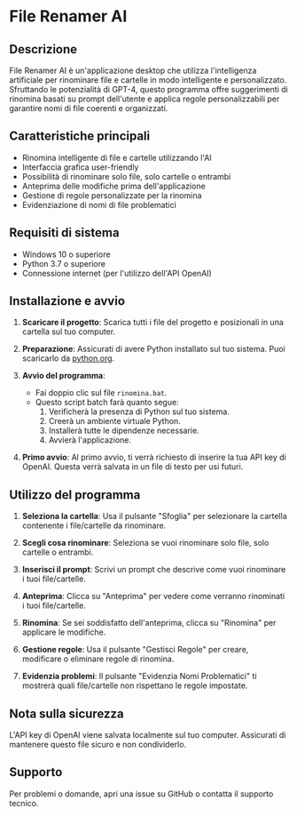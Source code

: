 # File Renamer AI

## Descrizione
File Renamer AI è un'applicazione desktop che utilizza l'intelligenza artificiale per rinominare file e cartelle in modo intelligente e personalizzato. Sfruttando le potenzialità di GPT-4, questo programma offre suggerimenti di rinomina basati su prompt dell'utente e applica regole personalizzabili per garantire nomi di file coerenti e organizzati.

## Caratteristiche principali
- Rinomina intelligente di file e cartelle utilizzando l'AI
- Interfaccia grafica user-friendly
- Possibilità di rinominare solo file, solo cartelle o entrambi
- Anteprima delle modifiche prima dell'applicazione
- Gestione di regole personalizzate per la rinomina
- Evidenziazione di nomi di file problematici

## Requisiti di sistema
- Windows 10 o superiore
- Python 3.7 o superiore
- Connessione internet (per l'utilizzo dell'API OpenAI)

## Installazione e avvio

1. **Scaricare il progetto**:
   Scarica tutti i file del progetto e posizionali in una cartella sul tuo computer.

2. **Preparazione**:
   Assicurati di avere Python installato sul tuo sistema. Puoi scaricarlo da [python.org](https://www.python.org/downloads/).

3. **Avvio del programma**:
   - Fai doppio clic sul file `rinomina.bat`.
   - Questo script batch farà quanto segue:
     1. Verificherà la presenza di Python sul tuo sistema.
     2. Creerà un ambiente virtuale Python.
     3. Installerà tutte le dipendenze necessarie.
     4. Avvierà l'applicazione.

4. **Primo avvio**:
   Al primo avvio, ti verrà richiesto di inserire la tua API key di OpenAI. Questa verrà salvata in un file di testo per usi futuri.

## Utilizzo del programma

1. **Seleziona la cartella**: Usa il pulsante "Sfoglia" per selezionare la cartella contenente i file/cartelle da rinominare.

2. **Scegli cosa rinominare**: Seleziona se vuoi rinominare solo file, solo cartelle o entrambi.

3. **Inserisci il prompt**: Scrivi un prompt che descrive come vuoi rinominare i tuoi file/cartelle.

4. **Anteprima**: Clicca su "Anteprima" per vedere come verranno rinominati i tuoi file/cartelle.

5. **Rinomina**: Se sei soddisfatto dell'anteprima, clicca su "Rinomina" per applicare le modifiche.

6. **Gestione regole**: Usa il pulsante "Gestisci Regole" per creare, modificare o eliminare regole di rinomina.

7. **Evidenzia problemi**: Il pulsante "Evidenzia Nomi Problematici" ti mostrerà quali file/cartelle non rispettano le regole impostate.

## Nota sulla sicurezza
L'API key di OpenAI viene salvata localmente sul tuo computer. Assicurati di mantenere questo file sicuro e non condividerlo.

## Supporto
Per problemi o domande, apri una issue su GitHub o contatta il supporto tecnico.
